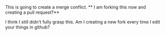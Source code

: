 This is going to create a merge conflict.
** I am forking this now and creating a pull request?**


I think I still didn't fully grasp this. Am I creating a new fork every time I edit your things in github? 
